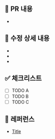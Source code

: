 ## 📄 PR 내용

<!--- 작업에 대한 요약 설명을 작성해 주세요. -->

-

## 📝 수정 상세 내용 

<!--- 작업 전과 후의 변화를 설명해 주세요. -->

-
-
-

## ✅ 체크리스트

- [ ] TODO A
- [ ] TODO B
- [ ] TODO C

## 📍 레퍼런스

- [Title](https://...)